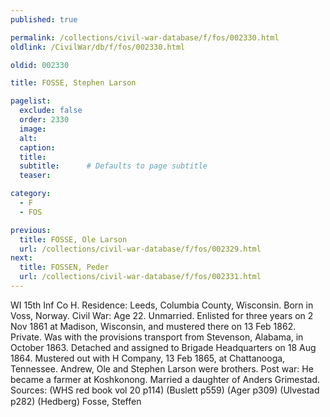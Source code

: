 ```yaml
---
published: true

permalink: /collections/civil-war-database/f/fos/002330.html
oldlink: /CivilWar/db/f/fos/002330.html

oldid: 002330

title: FOSSE, Stephen Larson

pagelist:
  exclude: false
  order: 2330
  image: 
  alt:
  caption:
  title:
  subtitle:      # Defaults to page subtitle
  teaser:

category: 
  - F 
  - FOS

previous:
  title: FOSSE, Ole Larson
  url: /collections/civil-war-database/f/fos/002329.html  
next:
  title: FOSSEN, Peder
  url: /collections/civil-war-database/f/fos/002331.html   
---
```

WI 15th Inf Co H. Residence: Leeds, Columbia County, Wisconsin. Born in Voss, Norway. Civil War: Age 22. Unmarried. Enlisted for three years on 2 Nov 1861 at Madison, Wisconsin, and mustered there on 13 Feb 1862. Private. Was with the provisions transport from Stevenson, Alabama, in October 1863. Detached and assigned to Brigade Headquarters on 18 Aug 1864. Mustered out with H Company, 13 Feb 1865, at Chattanooga, Tennessee. Andrew, Ole and Stephen Larson were brothers. Post war: He became a farmer at Koshkonong. Married a daughter of Anders Grimestad. Sources: (WHS red book vol 20 p114) (Buslett p559) (Ager p309) (Ulvestad p282) (Hedberg) &#147;Fosse, Steffen&#148;